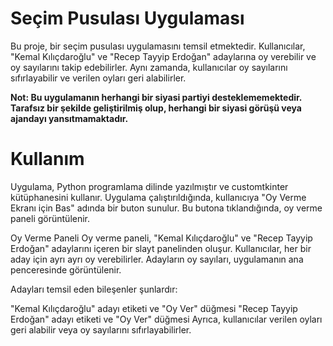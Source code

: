 
# Seçim Pusulası Uygulaması

Bu proje, bir seçim pusulası uygulamasını temsil etmektedir. Kullanıcılar, "Kemal Kılıçdaroğlu" ve "Recep Tayyip Erdoğan" adaylarına oy verebilir ve oy sayılarını takip edebilirler. Aynı zamanda, kullanıcılar oy sayılarını sıfırlayabilir ve verilen oyları geri alabilirler.

**Not: Bu uygulamanın herhangi bir siyasi partiyi desteklememektedir. Tarafsız bir şekilde geliştirilmiş olup, herhangi bir siyasi görüşü veya ajandayı yansıtmamaktadır.**


# Kullanım

Uygulama, Python programlama dilinde yazılmıştır ve customtkinter kütüphanesini kullanır. Uygulama çalıştırıldığında, kullanıcıya "Oy Verme Ekranı için Bas" adında bir buton sunulur. Bu butona tıklandığında, oy verme paneli görüntülenir.

Oy Verme Paneli
Oy verme paneli, "Kemal Kılıçdaroğlu" ve "Recep Tayyip Erdoğan" adaylarını içeren bir slayt panelinden oluşur. Kullanıcılar, her bir aday için ayrı ayrı oy verebilirler. Adayların oy sayıları, uygulamanın ana penceresinde görüntülenir.

Adayları temsil eden bileşenler şunlardır:

"Kemal Kılıçdaroğlu" adayı etiketi ve "Oy Ver" düğmesi
"Recep Tayyip Erdoğan" adayı etiketi ve "Oy Ver" düğmesi
Ayrıca, kullanıcılar verilen oyları geri alabilir veya oy sayılarını sıfırlayabilirler.
